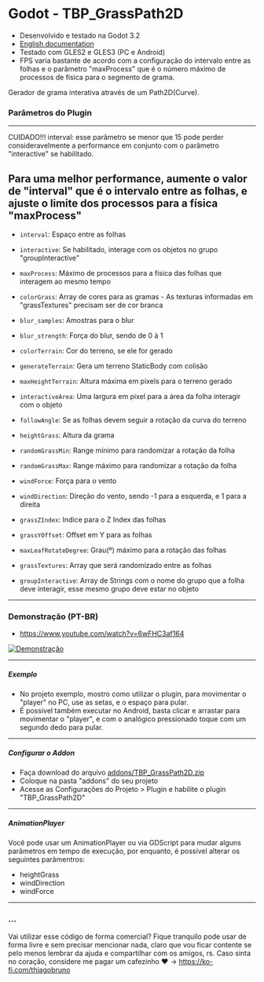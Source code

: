 # Godot - TBP_GrassPath2D

- Desenvolvido e testado na Godot 3.2
- [English documentation](README.md)
- Testado com GLES2 e GLES3 (PC e Android)
- FPS varia bastante de acordo com a configuração do intervalo entre as folhas e o parâmetro "maxProcess" que é o número máximo de processos de física para o segmento de grama.

Gerador de grama interativa através de um Path2D(Curve).

### Parâmetros do Plugin
------
CUIDADO!!!
interval: esse parâmetro se menor que 15 pode perder consideravelmente a performance em conjunto com o parâmetro "interactive" se habilitado.

Para uma melhor performance, aumente o valor de "interval" que é o intervalo entre as folhas, e ajuste o limite dos processos para a física "maxProcess"
------
- ```interval```: Espaço entre as folhas
- ```interactive```: Se habilitado, interage com os objetos no grupo "groupInteractive"
- ```maxProcess```: Máximo de processos para a física das folhas que interagem ao mesmo tempo


- ```colorGrass```: Array de cores para as gramas - As texturas informadas em "grassTextures" precisam ser de cor branca	
- ```blur_samples```: Amostras para o blur
- ```blur_strength```: Força do blur, sendo de 0 à 1
- ```colorTerrain```: Cor do terreno, se ele for gerado
- ```generateTerrain```: Gera um terreno StaticBody com colisão
- ```maxHeightTerrain```: Altura máxima em pixels para o terreno gerado
- ```interactiveArea```: Uma largura em pixel para a área da folha interagir com o objeto
- ```followAngle```: Se as folhas devem seguir a rotação da curva do terreno
- ```heightGrass```: Altura da grama
- ```randomGrassMin```: Range mínimo para randomizar a rotação da folha
- ```randomGrassMax```: Range máximo para randomizar a rotação da folha
- ```windForce```: Força para o vento
- ```windDirection```: Direção do vento, sendo -1 para a esquerda, e 1 para a direita
- ```grassZIndex```: Indice para o Z Index das folhas
- ```grassYOffset```: Offset em Y para as folhas
- ```maxLeafRotateDegree```: Grau(º) máximo para a rotação das folhas
- ```grassTextures```: Array que será randomizado entre as folhas
- ```groupInteractive```: Array de Strings com o nome do grupo que a folha deve interagir, esse mesmo grupo deve estar no objeto

----------

### Demonstração (PT-BR)
- https://www.youtube.com/watch?v=6wFHC3af164

[![Demonstração](https://img.youtube.com/vi/6wFHC3af164/0.jpg)](https://www.youtube.com/watch?v=6wFHC3af164)

----------

##### Exemplo
- No projeto exemplo, mostro como utilizar o plugin, para movimentar o "player" no PC, use as setas, e o espaço para pular. 
- É possível também executar no Android, basta clicar e arrastar para movimentar o "player", e com o analógico pressionado toque com um segundo dedo para pular.

----------

##### Configurar o Addon
- Faça download do arquivo [addons/TBP_GrassPath2D.zip](addons/TBP_GrassPath2D.zip)
- Coloque na pasta "addons" do seu projeto
- Acesse as Configurações do Projeto > Plugin e habilite o plugin "TBP_GrassPath2D"

----------

##### AnimationPlayer

Você pode usar um AnimationPlayer ou via GDScript para mudar alguns parâmetros em tempo de execução, por enquanto, é possível alterar os seguintes parâmentros:

- heightGrass
- windDirection
- windForce

----------

### ...
Vai utilizar esse código de forma comercial? Fique tranquilo pode usar de forma livre e sem precisar mencionar nada, claro que vou ficar contente se pelo menos lembrar da ajuda e compartilhar com os amigos, rs. Caso sinta no coração, considere me pagar um cafezinho :heart: -> https://ko-fi.com/thiagobruno

